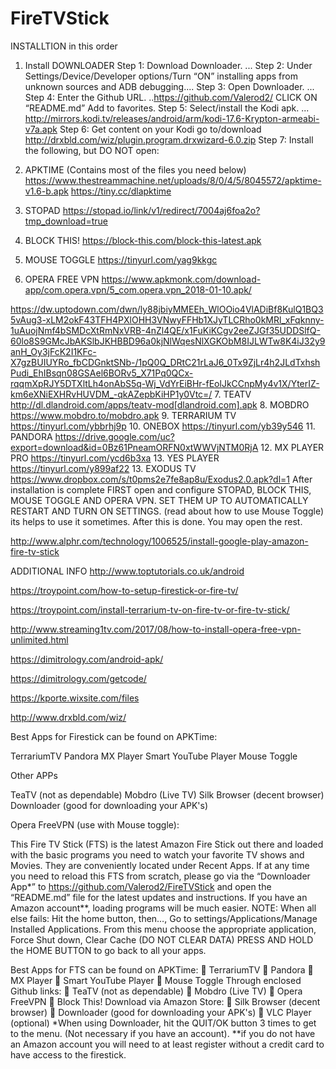 
# FireTVStick
INSTALLTION in this order
1.	Install DOWNLOADER
Step 1: Download Downloader. ... 
Step 2: Under Settings/Device/Developer options/Turn “ON” installing apps from unknown sources and ADB debugging.... 
Step 3: Open Downloader. ... 
Step 4: Enter the Github URL. ..https://github.com/Valerod2/ CLICK ON “README.md” Add to favorites.
Step 5: Select/install the Kodi apk. ... http://mirrors.kodi.tv/releases/android/arm/kodi-17.6-Krypton-armeabi-v7a.apk
Step 6: Get content on your Kodi go to/download http://drxbld.com/wiz/plugin.program.drxwizard-6.0.zip
Step 7: Install the following, but DO NOT open:

2.	APKTIME (Contains most of the files you need below)
https://www.thestreammachine.net/uploads/8/0/4/5/8045572/apktime-v1.6-b.apk
https://tiny.cc/dlapktime
3.	STOPAD
https://stopad.io/link/v1/redirect/7004aj6foa2o?tmp_download=true
4.	BLOCK THIS!
https://block-this.com/block-this-latest.apk
5.	MOUSE TOGGLE
https://tinyurl.com/yag9kkgc
6.	OPERA FREE VPN
https://www.apkmonk.com/download-app/com.opera.vpn/5_com.opera.vpn_2018-01-10.apk/

https://dw.uptodown.com/dwn/ly88jbiyMMEEh_WlOOio4VlADiBf8KulQ1BQ35vAug3-xLM2okF43TFH4PXlOHH3VNwyFFHb1XJyTLCRho0kMRl_xFqknny-1uAuojNmf4bSMDcXtRmNxVRB-4nZl4QE/x1FuKiKCgv2eeZJGf35UDDSlfQ-60lo8S9GMcJbAKSlbJKHBBD96a0kjNlWqesNlXGKObM8IJLWTw8K4iJ32y9anH_Oy3jFcK2I1KFc-X7gzBUIUYRo_fbCDGnktSNb-/1pQ0Q_DRtC21rLaJ6_0Tx9ZjLr4h2JLdTxhshPudi_EhIBsqn08GSAel6BORv5_X71Pq0QCx-rqqmXpRJY5DTXltLh4onAbS5q-Wj_VdYrEiBHr-fEolJkCCnpMy4v1X/YterIZ-km6eXNiEXHRvHUVDM_-qkAZepbKiHP1y0Vtc=/
7.	TEATV
http://dl.dlandroid.com/apps/teatv-mod[dlandroid.com].apk
8.	MOBDRO
https://www.mobdro.to/mobdro.apk
9.	TERRARIUM TV
https://tinyurl.com/ybbrhj9p
10.	ONEBOX
https://tinyurl.com/yb39y546
11.	PANDORA
https://drive.google.com/uc?export=download&id=0Bz61PneamORFN0xtWWVjNTM0RjA
12.	MX PLAYER PRO
https://tinyurl.com/ycd6b3xa
13.         YES PLAYER
https://tinyurl.com/y899af22
13. EXODUS TV
https://www.dropbox.com/s/t0pms2e7fe8ap8u/Exodus2.0.apk?dl=1
After installation is complete FIRST open and configure STOPAD, BLOCK THIS, MOUSE TOGGLE AND OPERA VPN.  SET THEM UP TO AUTOMATICALLY RESTART AND TURN ON SETTINGS.  (read about how to use Mouse Toggle)  its helps to use it sometimes. 
After this is done. You may open the rest.

http://www.alphr.com/technology/1006525/install-google-play-amazon-fire-tv-stick

ADDITIONAL INFO
http://www.toptutorials.co.uk/android

https://troypoint.com/how-to-setup-firestick-or-fire-tv/

https://troypoint.com/install-terrarium-tv-on-fire-tv-or-fire-tv-stick/

http://www.streaming1tv.com/2017/08/how-to-install-opera-free-vpn-unlimited.html

https://dimitrology.com/android-apk/

https://dimitrology.com/getcode/

https://kporte.wixsite.com/files

http://www.drxbld.com/wiz/

Best Apps for Firestick can be found on APKTime:

TerrariumTV
Pandora
MX Player
Smart YouTube Player
Mouse Toggle

Other APPs

TeaTV (not as dependable)
Mobdro (Live TV)
Silk Browser (decent browser)
Downloader (good for downloading your APK's)

Opera FreeVPN (use with Mouse toggle):

This Fire TV Stick (FTS) is the latest Amazon Fire Stick out there and loaded with the basic programs you need to watch your favorite TV shows and Movies.  They are conveniently located under Recent Apps.  If at any time you need to reload this FTS from scratch, please go via the “Downloader App*” to https://github.com/Valerod2/FireTVStick and open the “README.md” file for the latest updates and instructions.  If you have an Amazon account**, loading programs will be much easier.
NOTE:  When all else fails:
Hit the home button, then…,
Go to settings/Applications/Manage Installed Applications.  From this menu choose the appropriate application, Force Shut down, Clear Cache  (DO NOT CLEAR DATA)
PRESS AND HOLD the HOME BUTTON to go back to all your apps.

Best Apps for FTS can be found on APKTime:
	TerrariumTV
	Pandora
	MX Player
	Smart YouTube Player
	Mouse Toggle
Through enclosed Github links:
	TeaTV (not as dependable) 
	Mobdro (Live TV)
	Opera FreeVPN
	Block This!
Download via Amazon Store: 
	Silk Browser (decent browser) 
	Downloader (good for downloading your APK's) 
	VLC Player (optional)
*When using Downloader, hit the QUIT/OK button 3 times to get to the menu. (Not necessary if you have an account).
**if you do not have an Amazon account you will need to at least register without a credit card to have access to the firestick.

